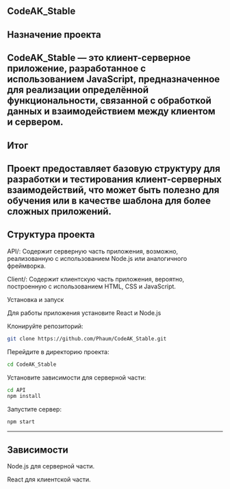 CodeAK_Stable
---
## Назначение проекта

CodeAK_Stable — это клиент-серверное приложение, разработанное с использованием JavaScript, предназначенное для реализации определённой функциональности, связанной с обработкой данных и взаимодействием между клиентом и сервером.
---
## Итог
Проект предоставляет базовую структуру для разработки и тестирования клиент-серверных взаимодействий, что может быть полезно для обучения или в качестве шаблона для более сложных приложений.
---
## Структура проекта
API/: Содержит серверную часть приложения, возможно, реализованную с использованием Node.js или аналогичного фреймворка.

Client/: Содержит клиентскую часть приложения, вероятно, построенную с использованием HTML, CSS и JavaScript.

Установка и запуск

Для работы приложения установите React и Node.js

Клонируйте репозиторий:

```bash
git clone https://github.com/Phaum/CodeAK_Stable.git
```
Перейдите в директорию проекта:

```bash
cd CodeAK_Stable
```

Установите зависимости для серверной части:

```bash
cd API
npm install
```

Запустите сервер:

```bash
npm start
```
---
## Зависимости

Node.js для серверной части.

React для клиентской части.
